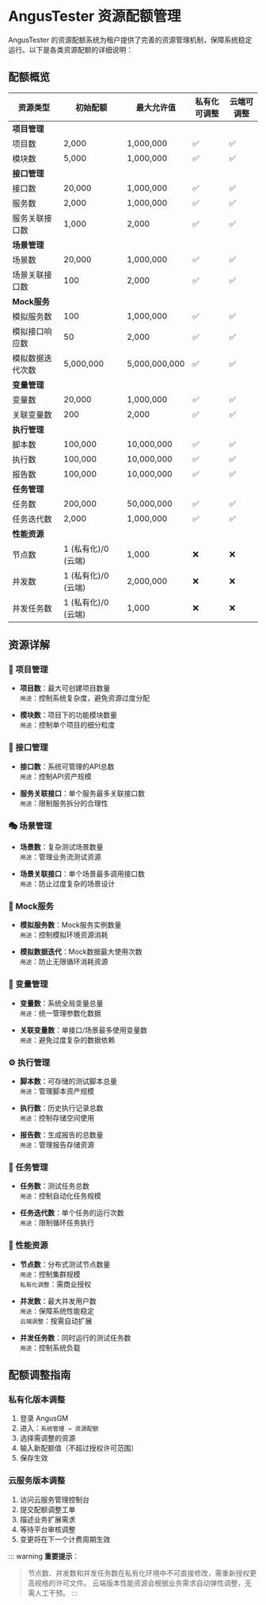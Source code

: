 # AngusTester 资源配额管理

AngusTester 的资源配额系统为租户提供了完善的资源管理机制，保障系统稳定运行。以下是各类资源配额的详细说明：

## 配额概览

| 资源类型             | 初始配额        | 最大允许值     | 私有化可调整 | 云端可调整 |
|----------------------|----------------|---------------|------------|----------|
| **项目管理**         |                |               |            |          |
| 项目数               | 2,000          | 1,000,000     | ✅          | ✅        |
| 模块数               | 5,000          | 1,000,000     | ✅          | ✅        |
| **接口管理**         |                |               |            |          |
| 接口数               | 20,000         | 1,000,000     | ✅          | ✅        |
| 服务数               | 2,000          | 1,000,000     | ✅          | ✅        |
| 服务关联接口数       | 1,000          | 2,000         | ✅          | ✅        |
| **场景管理**         |                |               |            |          |
| 场景数               | 20,000         | 1,000,000     | ✅          | ✅        |
| 场景关联接口数       | 100            | 2,000         | ✅          | ✅        |
| **Mock服务**         |                |               |            |          |
| 模拟服务数           | 100            | 1,000,000     | ✅          | ✅        |
| 模拟接口响应数       | 50             | 2,000         | ✅          | ✅        |
| 模拟数据迭代次数     | 5,000,000      | 5,000,000,000 | ✅          | ✅        |
| **变量管理**         |                |               |            |          |
| 变量数               | 20,000         | 1,000,000     | ✅          | ✅        |
| 关联变量数           | 200            | 2,000         | ✅          | ✅        |
| **执行管理**         |                |               |            |          |
| 脚本数               | 100,000        | 10,000,000    | ✅          | ✅        |
| 执行数               | 100,000        | 10,000,000    | ✅          | ✅        |
| 报告数               | 100,000        | 10,000,000    | ✅          | ✅        |
| **任务管理**         |                |               |            |          |
| 任务数               | 200,000        | 50,000,000    | ✅          | ✅        |
| 任务迭代数           | 2,000          | 1,000,000     | ✅          | ✅        |
| **性能资源**         |                |               |            |          |
| 节点数               | 1 (私有化)/0 (云端)| 1,000      | ❌          | ❌        |
| 并发数               | 1 (私有化)/0 (云端)| 2,000,000  | ❌          | ❌        |
| 并发任务数           | 1 (私有化)/0 (云端)| 1,000      | ❌          | ❌        |

## 资源详解

### 📂 项目管理
- **项目数**：最大可创建项目数量  
  `用途`：控制系统复杂度，避免资源过度分配

- **模块数**：项目下的功能模块数量  
  `用途`：控制单个项目的细分粒度

### 📡 接口管理
- **接口数**：系统可管理的API总数  
  `用途`：控制API资产规模

- **服务关联接口**：单个服务最多关联接口数  
  `用途`：限制服务拆分的合理性

### 🎭 场景管理
- **场景数**：复杂测试场景数量  
  `用途`：管理业务流测试资源

- **场景关联接口**：单个场景最多调用接口数  
  `用途`：防止过度复杂的场景设计

### 🎨 Mock服务
- **模拟服务数**：Mock服务实例数量  
  `用途`：控制模拟环境资源消耗

- **模拟数据迭代**：Mock数据最大使用次数  
  `用途`：防止无限循环消耗资源

### 🧩 变量管理
- **变量数**：系统全局变量总量  
  `用途`：统一管理参数化数据

- **关联变量数**：单接口/场景最多使用变量数  
  `用途`：避免过度复杂的数据依赖

### ⚙️ 执行管理
- **脚本数**：可存储的测试脚本总量  
  `用途`：管理脚本资产规模

- **执行数**：历史执行记录总数  
  `用途`：控制存储空间使用

- **报告数**：生成报告的总数量  
  `用途`：管理报告存储资源

### 📅 任务管理
- **任务数**：测试任务总数  
  `用途`：控制自动化任务规模

- **任务迭代数**：单个任务的运行次数  
  `用途`：限制循环任务执行

### 🚀 性能资源
- **节点数**：分布式测试节点数量  
  `用途`：控制集群规模  
  `私有化调整`：需商业授权

- **并发数**：最大并发用户数  
  `用途`：保障系统性能稳定  
  `云端调整`：按需自动扩展

- **并发任务数**：同时运行的测试任务数  
  `用途`：控制系统负载

## 配额调整指南

### 私有化版本调整
1. 登录 AngusGM
2. 进入：`系统管理 → 资源配额`
3. 选择需调整的资源
4. 输入新配额值（不超过授权许可范围）
5. 保存生效

### 云服务版本调整
1. 访问云服务管理控制台
2. 提交配额调整工单
3. 描述业务扩展需求
4. 等待平台审核调整
5. 变更将在下一个计费周期生效

::: warning **重要提示**：
> 节点数、并发数和并发任务数在私有化环境中不可直接修改，需重新授权更高规格的许可文件。
> 云端版本性能资源会根据业务需求自动弹性调整，无需人工干预。
:::